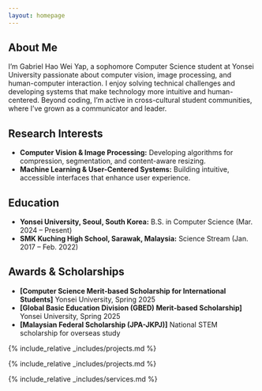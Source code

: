 ```yaml
---
layout: homepage
---
```


## About Me

I’m Gabriel Hao Wei Yap, a sophomore Computer Science student at Yonsei University passionate about computer vision, image processing, and human-computer interaction. I enjoy solving technical challenges and developing systems that make technology more intuitive and human-centered. Beyond coding, I’m active in cross-cultural student communities, where I’ve grown as a communicator and leader.

## Research Interests

- **Computer Vision & Image Processing:** Developing algorithms for compression, segmentation, and content-aware resizing.
- **Machine Learning & User-Centered Systems:** Building intuitive, accessible interfaces that enhance user experience.

## Education

- **Yonsei University, Seoul, South Korea:** B.S. in Computer Science (Mar. 2024 – Present)
- **SMK Kuching High School, Sarawak, Malaysia:** Science Stream (Jan. 2017 – Feb. 2022)

## Awards & Scholarships

- **[Computer Science Merit-based Scholarship for International Students]** Yonsei University, Spring 2025
- **[Global Basic Education Division (GBED) Merit-based Scholarship]** Yonsei University, Spring 2025
- **[Malaysian Federal Scholarship (JPA-JKPJ)]** National STEM scholarship for overseas study

{% include_relative _includes/projects.md %}

{% include_relative _includes/projects.md %}

{% include_relative _includes/services.md %}
